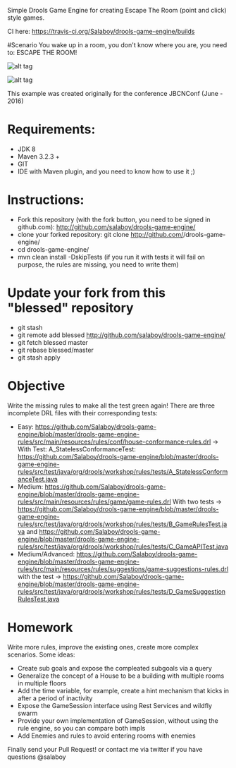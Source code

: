 Simple Drools Game Engine for creating Escape The Room (point and click) style games.

CI here: https://travis-ci.org/Salaboy/drools-game-engine/builds

#Scenario
You wake up in a room, you don't know where you are, you need to: ESCAPE THE ROOM! 

![alt tag](https://raw.githubusercontent.com/Salaboy/drools-game-engine/master/drools-game-engine-rules/escape-the-maryland-1.jpg)

![alt tag](https://raw.githubusercontent.com/Salaboy/drools-game-engine/master/drools-game-engine-rules/escape-the-maryland-2.jpg)


This example was created originally for the conference JBCNConf (June - 2016)
# Requirements:
- JDK 8
- Maven 3.2.3 + 
- GIT 
- IDE with Maven plugin, and you need to know how to use it ;)

# Instructions:

- Fork this repository (with the fork button, you need to be signed in github.com): http://github.com/salaboy/drools-game-engine/
- clone your forked repository: git clone http://github.com/<your user>/drools-game-engine/
- cd drools-game-engine/
- mvn clean install -DskipTests (if you run it with tests it will fail on purpose, the rules are missing, you need to write them)

# Update your fork from this "blessed" repository
- git stash
- git remote add blessed http://github.com/salaboy/drools-game-engine/
- git fetch blessed master
- git rebase blessed/master
- git stash apply

# Objective
Write the missing rules to make all the test green again! 
There are three incomplete DRL files with their corresponding tests:
- Easy: https://github.com/Salaboy/drools-game-engine/blob/master/drools-game-engine-rules/src/main/resources/rules/conf/house-conformance-rules.drl -> With Test: A_StatelessConformanceTest: https://github.com/Salaboy/drools-game-engine/blob/master/drools-game-engine-rules/src/test/java/org/drools/workshop/rules/tests/A_StatelessConformanceTest.java
- Medium: https://github.com/Salaboy/drools-game-engine/blob/master/drools-game-engine-rules/src/main/resources/rules/game/game-rules.drl With two tests -> https://github.com/Salaboy/drools-game-engine/blob/master/drools-game-engine-rules/src/test/java/org/drools/workshop/rules/tests/B_GameRulesTest.java and https://github.com/Salaboy/drools-game-engine/blob/master/drools-game-engine-rules/src/test/java/org/drools/workshop/rules/tests/C_GameAPITest.java
- Medium/Advanced:  https://github.com/Salaboy/drools-game-engine/blob/master/drools-game-engine-rules/src/main/resources/rules/suggestions/game-suggestions-rules.drl with the test -> https://github.com/Salaboy/drools-game-engine/blob/master/drools-game-engine-rules/src/test/java/org/drools/workshop/rules/tests/D_GameSuggestionRulesTest.java

# Homework
Write more rules, improve the existing ones, create more complex scenarios. 
Some ideas:
- Create sub goals and expose the compleated subgoals via a query
- Generalize the concept of a House to be a building with multiple rooms in multiple floors
- Add the time variable, for example, create a hint mechanism that kicks in after a period of inactivity
- Expose the GameSession interface using Rest Services and wildfly swarm
- Provide your own implementation of GameSession, without using the rule engine, so you can compare both impls
- Add Enemies and rules to avoid entering rooms with enemies

Finally send your Pull Request! or contact me via twitter if you have questions @salaboy


